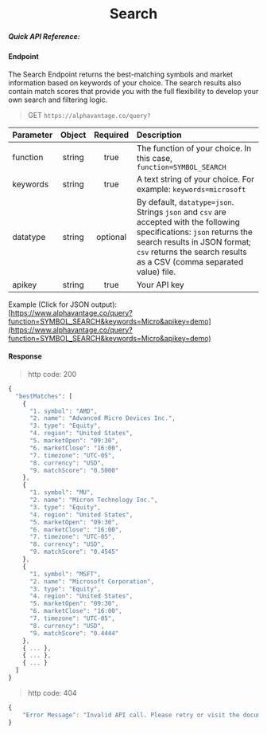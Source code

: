 <center>
  <h1>Search</h1>
</center>

##### Quick API Reference:

<!-- tabs:start -->

#### **Endpoint**

The Search Endpoint returns the best-matching symbols and market information based on keywords of your choice. The search results also contain match scores that provide you with the full flexibility to develop your own search and filtering logic. 

> GET `https://alphavantage.co/query?`

| Parameter       | Object  | Required  | Description |
| :---            | :---:   | :---:     | :---        |
| function        | string  | true      | The function of your choice. In this case, `function=SYMBOL_SEARCH` |
| keywords        | string  | true      | A text string of your choice. For example: `keywords=microsoft` |
| datatype        | string  | optional  | By default, `datatype=json`. Strings `json` and `csv` are accepted with the following specifications: `json` returns the search results in JSON format; `csv` returns the search results as a CSV (comma separated value) file. |
| apikey          | string  | true      | Your API key | 

Example (Click for JSON output):  
[https://www.alphavantage.co/query?function=SYMBOL_SEARCH&keywords=Micro&apikey=demo](https://www.alphavantage.co/query?function=SYMBOL_SEARCH&keywords=Micro&apikey=demo)

#### **Response**

> http code: 200

```javascript
{
  "bestMatches": [
    {
      "1. symbol": "AMD",
      "2. name": "Advanced Micro Devices Inc.",
      "3. type": "Equity",
      "4. region": "United States",
      "5. marketOpen": "09:30",
      "6. marketClose": "16:00",
      "7. timezone": "UTC-05",
      "8. currency": "USD",
      "9. matchScore": "0.5000"
    },
    {
      "1. symbol": "MU",
      "2. name": "Micron Technology Inc.",
      "3. type": "Equity",
      "4. region": "United States",
      "5. marketOpen": "09:30",
      "6. marketClose": "16:00",
      "7. timezone": "UTC-05",
      "8. currency": "USD",
      "9. matchScore": "0.4545"
    },
    {
      "1. symbol": "MSFT",
      "2. name": "Microsoft Corporation",
      "3. type": "Equity",
      "4. region": "United States",
      "5. marketOpen": "09:30",
      "6. marketClose": "16:00",
      "7. timezone": "UTC-05",
      "8. currency": "USD",
      "9. matchScore": "0.4444"
    },
    { ... },
    { ... },
    { ... }
  ]
}
```

> http code: 404

```javascript
{
    "Error Message": "Invalid API call. Please retry or visit the documentation (https://www.alphavantage.co/documentation/) for TIME_SERIES_INTRADAY."
}
```

<!-- tabs:end -->
